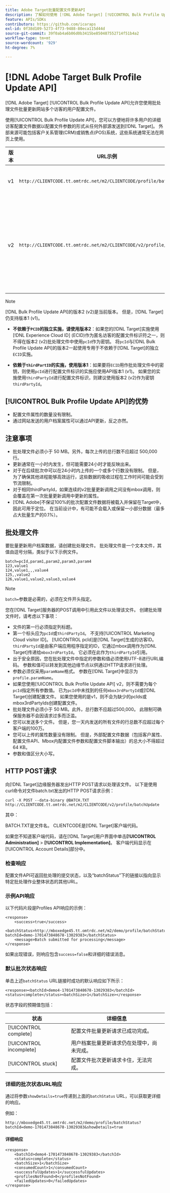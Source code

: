 ```yaml
---
title: Adobe Target批量配置文件更新API
description: 了解如何使用 [!DNL Adobe Target] [!UICONTROL Bulk Profile Update API]将多个访客的配置文件数据发送到 [!DNL Target] 以用于定位。
feature: APIs/SDKs
contributors: https://github.com/icaraps
exl-id: 0f38d109-5273-4f73-9488-80eca115d44d
source-git-commit: 39f0ab4a6b06d0b3415be850487552714f51b4a2
workflow-type: tm+mt
source-wordcount: '929'
ht-degree: 7%

---
```


# [!DNL Adobe Target Bulk Profile Update API]

[!DNL Adobe Target] [!UICONTROL Bulk Profile Update API]允许您使用批处理文件批量更新网站多个访客的用户配置文件。

使用[!UICONTROL Bulk Profile Update API]，您可以方便地将许多用户的详细访客配置文件数据以配置文件参数的形式从任何外部源发送到[!DNL Target]。 外部来源可能包括客户关系管理(CRM)或销售点(POS)系统，这些系统通常无法在网页上使用。

| 版本 | URL示例 | 功能 |
| --- | --- | --- |
| v1 | `http://CLIENTCODE.tt.omtrdc.net/m2/CLIENTCODE/profile/batchUpdate` | 仅支持批量配置文件更新。 |
| v2 | `http://CLIENTCODE.tt.omtrdc.net/m2/CLIENTCODE/v2/profile/batchUpdate` | <ul><li>如果未找到，则创建配置文件。</li><li>每行状态更新。</li></ul> |

>[!NOTE]
>
>[!DNL Bulk Profile Update API]的版本2 (v2)是当前版本。 但是，[!DNL Target]仍支持版本1 (v1)。
>
>* **不依赖于`PCID`的独立实施，请使用版本2**：如果您的[!DNL Target]实施使用[!DNL Experience Cloud ID] (ECID)作为匿名访客的配置文件标识符之一，则不得在版本2 (v2)批处理文件中使用`pcId`作为密钥。 将`pcId`与[!DNL Bulk Profile Update API]的版本2一起使用专用于不依赖于[!DNL Target]的独立`ECID`实施。
>
>* **依赖于`thirdPartID`的实施，使用版本1**：如果要将`ECID`用作批处理文件中的密钥，则使用`pcId`进行配置文件标识的实施应使用API版本1 (v1)。 如果您的实施使用`thirdPartyId`进行配置文件标识，则建议使用版本2 (v2)作为密钥`thirdPartyId`。

## [!UICONTROL Bulk Profile Update API]的优势

* 配置文件属性的数量没有限制。
* 通过网站发送的用户档案属性可以通过API更新，反之亦然。

## 注意事项

* 批处理文件必须小于 50 MB。另外，每次上传的总行数不应超过 500,000 行。
* 更新通常在一小时内发生，但可能需要24小时才能反映出来。
* 对于在后续批次中可以在24小时内上传的一个或多个行数没有限制。 但是，为了确保其他进程能够高效运行，这些数据的吸收过程在工作时间可能会受到节流限制。
* 对于相同thirdPartyId，如果连续的v2批量更新调用之间没有mbox调用，则会覆盖在第一次批量更新调用中更新的属性。
* [!DNL Adobe]不保证100%的批次配置文件数据将被载入并保留在Target中，因此可用于定位。 在当前设计中，有可能不会载入或保留一小部分数据（最多占大批量生产的0.1%）。

## 批处理文件

要批量更新用户档案数据，请创建批处理文件。 批处理文件是一个文本文件，其值由逗号分隔，类似于以下示例文件。

``````
batch=pcId,param1,param2,param3,param4
123,value1
124,value1,,,value4
125,,value2
126,value1,value2,value3,value4
``````

>[!NOTE]
>
>`batch=`参数是必需的，必须在文件开头指定。

您在[!DNL Target]服务器的POST调用中引用此文件以处理该文件。 创建批处理文件时，请考虑以下事项：

* 文件的第一行必须指定列标题。
* 第一个标头应为`pcId`或`thirdPartyId`。 不支持[!UICONTROL Marketing Cloud visitor ID]。 [!UICONTROL pcId]是[!DNL Target]生成的访客ID。 `thirdPartyId`是由客户端应用程序指定的ID，它通过mbox调用作为[!DNL Target]传递给`mbox3rdPartyId`。 它必须在此作为`thirdPartyId`引用。
* 出于安全原因，您在批处理文件中指定的参数和值必须使用UTF-8进行URL编码。 参数和值可以转发到其他边缘节点以供通过HTTP请求进行处理。
* 参数必须仅采用`paramName`格式。 参数在[!DNL Target]中显示为`profile.paramName`。
* 如果您使用[!UICONTROL Bulk Profile Update API] v2，则不需要为每个`pcId`指定所有参数值。 已为`pcId`中未找到的任何`mbox3rdPartyId`或[!DNL Target]创建配置文件。 如果您使用的是v1，则不会为缺少的pcIds或mbox3rdPartyIds创建配置文件。
* 批处理文件必须小于 50 MB。此外，总行数不应超过500,000。 此限制可确保服务器不会因请求过多而泛滥。
* 您可以发送多个文件。 但是，您一天内发送的所有文件的行总数不应超过每个客户端的100万。
* 您可以上传的属性数量没有限制。 但是，外部配置文件数据（包括客户属性、配置文件API、Mbox内配置文件参数和配置文件脚本输出）的总大小不得超过64 KB。
* 参数和值区分大小写。

## HTTP POST请求

向[!DNL Target]边缘服务器发出HTTP POST请求以处理该文件。 以下是使用curl命令对文件batch.txt发出的HTTP POST请求示例：

``````
curl -X POST --data-binary @BATCH.TXT http://CLIENTCODE.tt.omtrdc.net/m2/CLIENTCODE/v2/profile/batchUpdate
``````

其中：

BATCH.TXT是文件名。 CLIENTCODE是[!DNL Target]客户端代码。

如果您不知道客户端代码，请在[!DNL Target]用户界面中单击&#x200B;**[!UICONTROL Administration]** > **[!UICONTROL Implementation]**。 客户端代码显示在[!UICONTROL Account Details]部分中。

### 检查响应

配置文件API可返回批处理的提交状态，以及“batchStatus”下的链接以指向显示特定批处理作业整体状态的其他URL。

### 示例API响应

以下代码片段是Profiles API响应的示例：

```
<response>
    <success>true</success>
    <batchStatus>http://mboxedge45.tt.omtrdc.net/m2/demo/profile/batchStatus?batchId=demo-1701473848678-13029383</batchStatus>
    <message>Batch submitted for processing</message>
</response>
```

如果出现错误，则响应包含`success=false`和详细的错误消息。

### 默认批次状态响应

单击上述`batchStatus` URL链接时成功的默认响应如下所示：

```
<response><batchId>demo4-1701473848678-13029383</batchId><status>complete</status><batchSize>1</batchSize></response>
```

状态字段的预期值包括：

| 状态 | 详细信息 |
| --- | --- |
| [!UICONTROL complete] | 配置文件批量更新请求已成功完成。 |
| [!UICONTROL incomplete] | 用户档案批量更新请求仍在处理中，尚未完成。 |
| [!UICONTROL stuck] | 配置文件批次更新请求卡住，无法完成。 |

### 详细的批次状态URL响应

通过将参数`showDetails=true`传递到上面的`batchStatus` URL，可以获取更详细的响应。

例如：

```
http://mboxedge45.tt.omtrdc.net/m2/demo/profile/batchStatus?batchId=demo-1701473848678-13029383&showDetails=true
```

#### 详细响应

```
<response>
    <batchId>demo4-1701473848678-13029383</batchId>
    <status>complete</status>
    <batchSize>1</batchSize>
    <consumedCount>1</consumedCount>
    <successfulUpdates>1</successfulUpdates>
    <profilesNotFound>0</profilesNotFound>
    <failedUpdates>0</failedUpdates>
</response>
```
